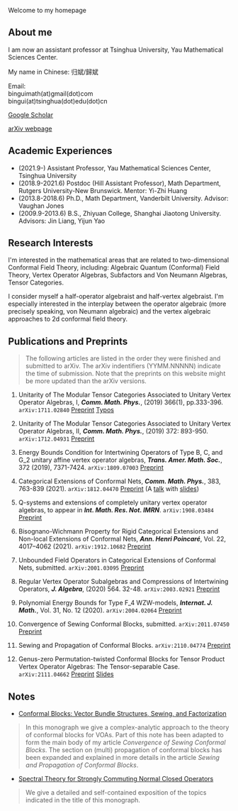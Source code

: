 Welcome to my homepage

## About me
I am now an assistant professor at Tsinghua University, Yau Mathematical Sciences Center.

My name in Chinese: 归斌/歸斌

Email: <br>
binguimath(at)gmail(dot)com <br>
bingui(at)tsinghua(dot)edu(dot)cn


[Google Scholar](https://scholar.google.com/citations?user=J1eHXH0AAAAJ&hl=en)

[arXiv webpage](https://arxiv.org/a/gui_b_1.html)


## Academic Experiences
- (2021.9-)  Assistant Professor, Yau Mathematical Sciences Center, Tsinghua University
- (2018.9-2021.6)  Postdoc (Hill Assistant Professor), Math Department, Rutgers University-New Brunswick. Mentor: Yi-Zhi Huang
- (2013.8-2018.6) Ph.D., Math Department, Vanderbilt University. Advisor: Vaughan Jones
- (2009.9-2013.6) B.S., Zhiyuan College, Shanghai Jiaotong University. Advisors: Jin Liang, Yijun Yao



##  Research Interests

I'm interested in the mathematical areas that are related to two-dimensional Conformal Field Theory, including:  Algebraic Quantum (Conformal) Field Theory, Vertex Operator Algebras, Subfactors and Von Neumann Algebras, Tensor Categories.

I consider myself a half-operator algebraist  and half-vertex algebraist. I'm especially interested in the interplay between the operator algebraic (more precisely speaking, von Neumann algebraic)  and the vertex algebraic approaches to 2d conformal field theory.

## Publications and Preprints 



> The following articles are listed in the order they were finished and submitted to arXiv. The arXiv indentifiers (YYMM.NNNNN) indicate the time of submission. Note that the preprints on this website might be more updated than the arXiv versions.

1. Unitarity of The Modular Tensor Categories Associated to Unitary Vertex Operator Algebras, I, ***Comm. Math. Phys.***, (2019) 366(1), pp.333-396. `arXiv:1711.02840` [Preprint](Files/2017_UU1.pdf) [Typos](Files/2017_UU1_Typos.pdf)


1. Unitarity of The Modular Tensor Categories Associated to Unitary Vertex Operator Algebras, II,  ***Comm. Math. Phys.***, (2019) 372: 893-950. `arXiv:1712.04931` [Preprint](Files/2017_UU2.pdf)

 
1. Energy Bounds Condition for Intertwining Operators of Type B, C, and G_2
unitary affine vertex operator algebras,  ***Trans. Amer. Math. Soc.***, 372 (2019), 7371-7424. `arXiv:1809.07003` [Preprint](Files/2018_BCG.pdf)



1. Categorical Extensions of Conformal Nets, ***Comm. Math. Phys.***, 383, 763-839 (2021). `arXiv:1812.04470` [Preprint](Files/2018_CE.pdf) (A [talk](https://www.youtube.com/watch?v=E-05-DkG2xc) with [slides](Files/2021_Categorical_Extensions_MPPM.pdf))

1. Q-systems and extensions of completely unitary vertex operator algebras, to appear in ***Int. Math. Res. Not. IMRN***. `arXiv:1908.03484` [Preprint](Files/2019_Ext.pdf)

1. Bisognano-Wichmann Property for Rigid Categorical Extensions and Non-local Extensions of Conformal Nets, ***Ann. Henri Poincaré***, Vol. 22, 4017–4062 (2021). `arXiv:1912.10682` [Preprint](Files/2019_Bisognano-Wichmann.pdf)

1. Unbounded Field Operators in Categorical Extensions of Conformal Nets, submitted. `arXiv:2001.03095` [Preprint](Files/2020_Strong-Braiding.pdf)

1. Regular Vertex Operator Subalgebras and Compressions of Intertwining Operators, ***J. Algebra***, (2020) 564. 32-48. `arXiv:2003.02921` [Preprint](Files/2020_Compressions.pdf)

1. Polynomial Energy Bounds for Type F_4 WZW-models, ***Internat. J. Math.***, Vol. 31, No. 12 (2020). `arXiv:2004.02064` [Preprint](Files/2020_F4.pdf)

1. Convergence of Sewing Conformal Blocks, submitted. `arXiv:2011.07450`  [Preprint](Files/2020_Sewing.pdf)

1. Sewing and Propagation of Conformal Blocks. `arXiv:2110.04774`  [Preprint](Files/2021_Propagation.pdf)

1. Genus-zero Permutation-twisted Conformal Blocks for Tensor Product Vertex Operator Algebras: The Tensor-separable Case.  `arXiv:2111.04662`  [Preprint](Files/2021_Permutation.pdf)  [Slides](Files/2021_BIRS.pdf)


## Notes

- [Conformal Blocks: Vector Bundle Structures, Sewing, and Factorization](Files/2020_Conformal_Blocks.pdf) 


> In this monograph we give a complex-analytic approach to the theory of conformal blocks for VOAs. Part of this note has been adapted to form the main body of my article *Convergence of Sewing Conformal Blocks*. The section on (multi) propagation of conformal blocks has been expanded and explained in more details in the article *Sewing and Propagation of Conformal Blocks*.

- [Spectral Theory for Strongly Commuting Normal Closed Operators](Files/2021_Spectral.pdf) 


> We give a detailed and self-contained exposition of the topics indicated in the title of this monograph.

